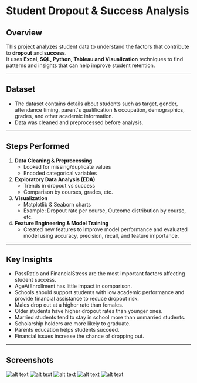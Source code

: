 #  Student Dropout & Success Analysis

##  Overview
This project analyzes student data to understand the factors that contribute to **dropout** and **success**.  
It uses **Excel, SQL, Python, Tableau and Visualization** techniques to find patterns and insights that can help improve student retention.

---

## Dataset
- The dataset contains details about students such as target, gender, attendance timing, parent's qualification & occupation, demographics, grades, and other academic information.  
- Data was cleaned and preprocessed before analysis.

---

##  Steps Performed
1. **Data Cleaning & Preprocessing**
   - Looked for missing/duplicate values
   - Encoded categorical variables  
2. **Exploratory Data Analysis (EDA)**
   - Trends in dropout vs success
   - Comparison by courses, grades, etc.  
3. **Visualization**
   - Matplotlib & Seaborn charts  
   - Example: Dropout rate per course, Outcome distribution by course, etc.  
4. **Feature Engineering & Model Training**
   - Created new features to improve model performance and evaluated model using accuracy, precision, recall, and feature importance.

---

##  Key Insights
- PassRatio and FinancialStress are the most important factors affecting student success.
- AgeAtEnrollment has little impact in comparison.
- Schools should support students with low academic performance and provide financial assistance to reduce dropout risk.
- Males drop out at a higher rate than females.
- Older students have higher dropout rates than younger ones.
- Married students tend to stay in school more than unmarried students.
- Scholarship holders are more likely to graduate.
- Parents education helps students succeed.
- Financial issues increase the chance of dropping out.

---

##  Screenshots

![alt text](image.png)
![alt text](image-1.png)
![alt text](image-2.png)
![alt text](RiskFactors&EconomicImpact.png)
![alt text](DropoutOverview&Demographics.png)
